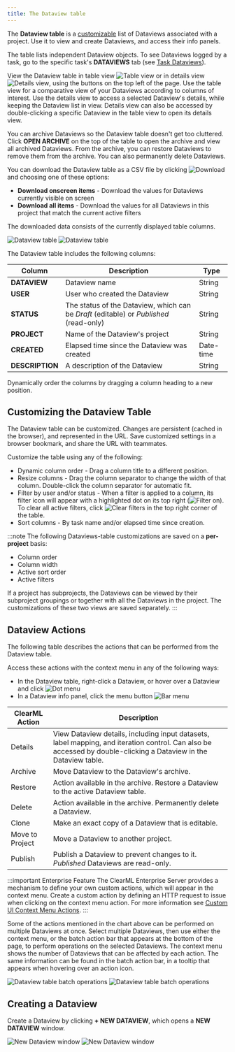 ```yaml
---
title: The Dataview table
---
```


The **Dataview table** is a [customizable](#customizing-the-dataviews-table) list of Dataviews associated with a project.
Use it to view and create Dataviews, and access their info panels. 

The table lists independent Dataview objects. To see Dataviews logged by a task, go
to the specific task's **DATAVIEWS** tab (see [Task Dataviews](webapp_exp_track_visual.md)).

View the Dataview table in table view <img src="/docs/latest/icons/ico-table-view.svg" alt="Table view" className="icon size-md space-sm" /> 
or in details view <img src="/docs/latest/icons/ico-split-view.svg" alt="Details view" className="icon size-md space-sm" />,
using the buttons on the top left of the page. Use the table view for a comparative view of your Dataviews according to 
columns of interest. Use the details view to access a selected Dataview's details, while keeping the Dataview list in view.
Details view can also be accessed by double-clicking a specific Dataview in the table view to open its details view. 

You can archive Dataviews so the Dataview table doesn't get too cluttered. Click **OPEN ARCHIVE** on the top of the 
table to open the archive and view all archived Dataviews. From the archive, you can restore 
Dataviews to remove them from the archive. You can also permanently delete Dataviews.

You can download the Dataview table as a CSV file by clicking <img src="/docs/latest/icons/ico-download.svg" alt="Download" className="icon size-md space-sm" /> 
and choosing one of these options:
* **Download onscreen items** - Download the values for Dataviews currently visible on screen  
* **Download all items** - Download the values for all Dataviews in this project that match the current active filters  

The downloaded data consists of the currently displayed table columns.

![Dataview table](../../img/hyperdatasets/webapp_dataviews_table.png#light-mode-only)
![Dataview table](../../img/hyperdatasets/webapp_dataviews_table_dark.png#dark-mode-only)

The Dataview table includes the following columns: 

|Column|Description|Type|
|--|--|--|
|**DATAVIEW** | Dataview name | String|
|**USER** | User who created the Dataview | String|
|**STATUS** | The status of the Dataview, which can be *Draft* (editable) or *Published* (read-only)| String| 
|**PROJECT** | Name of the Dataview's project| String|
|**CREATED** | Elapsed time since the Dataview was created| Date-time|
|**DESCRIPTION** | A description of the Dataview | String| 

Dynamically order the columns by dragging a column heading 
to a new position.

## Customizing the Dataview Table

The Dataview table can be customized. Changes are persistent (cached in the browser), and represented in the URL. 
Save customized settings in a browser bookmark, and share the URL with teammates.

Customize the table using any of the following:

* Dynamic column order - Drag a column title to a different position.
* Resize columns - Drag the column separator to change the width of that column. Double-click the column separator for automatic fit.
* Filter by user and/or status - When a filter is applied to a column, its filter icon will appear with a highlighted 
  dot on its top right (<img src="/docs/latest/icons/ico-filter-on.svg" alt="Filter on" className="icon size-md" />). To 
  clear all active filters, click <img src="/docs/latest/icons/ico-filter-reset.svg" alt="Clear filters" className="icon size-md" />
  in the top right corner of the table.
* Sort columns - By task name and/or elapsed time since creation.

:::note
The following Dataviews-table customizations are saved on a **per-project** basis: 
* Column order
* Column width
* Active sort order
* Active filters

If a project has subprojects, the Dataviews can be viewed by their subproject groupings or together with 
all the Dataviews in the project. The customizations of these two views are saved separately. 
:::


## Dataview Actions

The following table describes the actions that can be performed from the Dataview table. 

Access these actions with the context menu in any of the following ways:
* In the Dataview table, right-click a Dataview, or hover over a Dataview and click <img src="/docs/latest/icons/ico-dots-v-menu.svg" alt="Dot menu" className="icon size-md space-sm" />
* In a Dataview info panel, click the menu button <img src="/docs/latest/icons/ico-bars-menu.svg" alt="Bar menu" className="icon size-md space-sm" />

| ClearML Action | Description |
|---|---|
| Details | View Dataview details, including input datasets, label mapping, and iteration control. Can also be accessed by double-clicking a Dataview in the Dataview table. |
| Archive | Move Dataview to the Dataview's archive. | 
| Restore | Action available in the archive. Restore a Dataview to the active Dataview table. |
| Delete | Action available in the archive. Permanently delete a Dataview. |
| Clone | Make an exact copy of a Dataview that is editable. |
| Move to Project | Move a Dataview to another project. |
| Publish |  Publish a Dataview to prevent changes to it. *Published* Dataviews are read-only.|

:::important Enterprise Feature
The ClearML Enterprise Server provides a mechanism to define your own custom actions, which will 
appear in the context menu. Create a custom action by defining an HTTP request to issue when clicking on the context menu
action. For more information see [Custom UI Context Menu Actions](../../deploying_clearml/clearml_server_config.md#custom-ui-context-menu-actions).
:::

Some of the actions mentioned in the chart above can be performed on multiple Dataviews at once.
Select multiple Dataviews, then use either the context menu, or the batch action bar that appears at the bottom of the page, to perform
operations on the selected Dataviews. The context menu shows the number of Dataviews that can be affected by each action. 
The same information can be found in the batch action bar, in a tooltip that appears when hovering over an action icon. 

![Dataview table batch operations](../../img/hyperdatasets/webapp_dataviews_context_menu.png#light-mode-only)
![Dataview table batch operations](../../img/hyperdatasets/webapp_dataviews_context_menu_dark.png#dark-mode-only)

## Creating a Dataview 

Create a Dataview by clicking **+ NEW DATAVIEW**, which opens a 
**NEW DATAVIEW** window. 

![New Dataview window](../../img/hyperdatasets/webapp_dataview_new.png#light-mode-only)
![New Dataview window](../../img/hyperdatasets/webapp_dataview_new_dark.png#dark-mode-only)